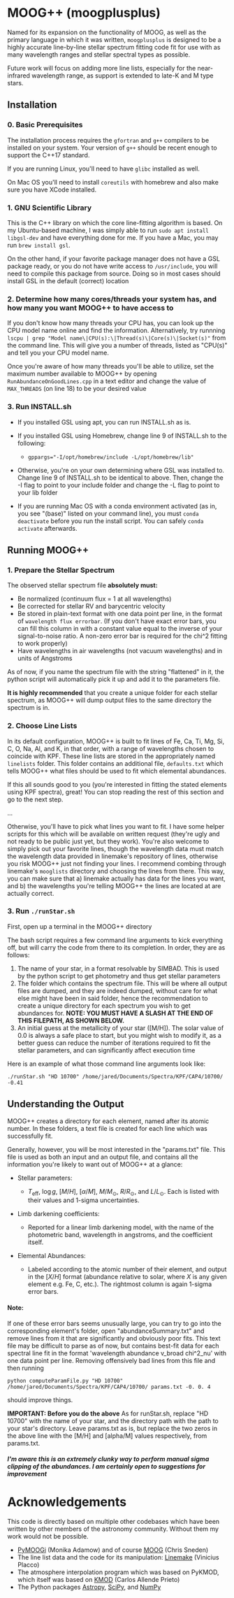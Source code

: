 # MOOG++ (moogplusplus)

Named for its expansion on the functionality of MOOG, as well as the primary language in which it was written, `moogplusplus` is designed to be a highly accurate line-by-line stellar spectrum fitting code fit for use with as many wavelength ranges and stellar spectral types as possible.

Future work will focus on adding more line lists, especially for the near-infrared wavelength range, as support is extended to late-K and M type stars.

## Installation

### 0. Basic Prerequisites
The installation process requires the `gfortran` and `g++` compilers to be installed on your system. Your version of `g++` should be recent enough to support the C++17 standard.

If you are running Linux, you'll need to have `glibc` installed as well.

On Mac OS you'll need to install `coreutils` with homebrew and also make sure you have XCode installed.

### 1. GNU Scientific Library

This is the C++ library on which the core line-fitting algorithm is based. On my Ubuntu-based machine, I was simply able to run `sudo apt install libgsl-dev` and have everything done for me. If you have a Mac, you may run `brew install gsl`. 

On the other hand, if your favorite package manager does not have a GSL package ready, or you do not have write access to `/usr/include`, you will need to compile this package from source. Doing so in most cases should install GSL in the default (correct) location


### 2. Determine how many cores/threads your system has, and how many you want MOOG++ to have access to
If you don't know how many threads your CPU has, you can look up the CPU model name online and find the information. Alternatively, try runnning `lscpu | grep "Model name\|CPU(s):\|Thread(s)\|Core(s)\|Socket(s)"` from the command line. This will give you a number of threads, listed as "CPU(s)" and tell you your CPU model name. 

Once you're aware of how many threads you'll be able to utilize, set the maximum number available to MOOG++ by opening `RunAbundanceOnGoodLines.cpp` in a text editor and change the value of `MAX_THREADS` (on line 18) to be your desired value

### 3. Run INSTALL.sh
- If you installed GSL using apt, you can run INSTALL.sh as is.

- If you installed GSL using Homebrew, change line 9 of INSTALL.sh to the following:
   - `gppargs="-I/opt/homebrew/include -L/opt/homebrew/lib"`

- Otherwise, you're on your own determining where GSL was installed to. Change line 9 of INSTALL.sh to be identical to above. Then, change the -I flag to point to your include folder and change the -L flag to point to your lib folder 

- If you are running Mac OS with a conda environment activated (as in, you see "(base)" listed on your command line), you must `conda deactivate` before you run the install script. You can safely `conda activate` afterwards.



## Running MOOG++

### 1. Prepare the Stellar Spectrum
The observed stellar spectrum file **absolutely must:**
- Be normalized (continuum flux = 1 at all wavelengths)
- Be corrected for stellar RV and barycentric velocity 
- Be stored in plain-text format with one data point per line, in the format of `wavelength flux errorbar`. (If you don't have exact error bars, you can fill this column in with a constant value equal to the inverse of your signal-to-noise ratio. A non-zero error bar is required for the chi^2 fitting to work properly)
- Have wavelengths in air wavelengths (not vacuum wavelengths) and in units of Angstroms


As of now, if you name the spectrum file with the string "flattened" in it, the python script will automatically pick it up and add it to the parameters file.

**It is highly recommended** that you create a unique folder for each stellar spectrum, as MOOG++ will dump output files to the same directory the spectrum is in.

### 2. Choose Line Lists
In its default configuration, MOOG++ is built to fit lines of Fe, Ca, Ti, Mg, Si, C, O, Na, Al, and K, in that order, with a range of wavelengths chosen to coincide with KPF. These line lists are stored in the appropriately named `linelists` folder. This folder contains an additional file, `defaults.txt` which tells MOOG++ what files should be used to fit which elemental abundances.

If this all sounds good to you (you're interested in fitting the stated elements using KPF spectra), great! You can stop reading the rest of this section and go to the next step.

...

Otherwise, you'll have to pick what lines you want to fit. I have some helper scripts for this which will be available on written request (they're ugly and not ready to be public just yet, but they work). You're also welcome to simply pick out your favorite lines, though the wavelength data must match the wavelength data provided in linemake's repository of lines, otherwise you risk MOOG++ just not finding your lines. I recommend combing through linemake's `mooglists` directory and choosing the lines from there. This way, you can make sure that a) linemake actually has data for the lines you want, and b) the wavelengths you're telling MOOG++ the lines are located at are actually correct.


### 3. Run `./runStar.sh`
First, open up a terminal in the MOOG++ directory

The bash script requires a few command line arguments to kick everything off, but will carry the code from there to its completion. In order, they are as follows:

1. The name of your star, in a format resolvable by SIMBAD. This is used by the python script to get photometry and thus get stellar parameters
2. The folder which contains the spectrum file. This will be where all output files are dumped, and they are indeed dumped, without care for what else might have been in said folder, hence the recommendation to create a unique directory for each spectrum you wish to get abundances for. **NOTE: YOU MUST HAVE A SLASH AT THE END OF THIS FILEPATH, AS SHOWN BELOW.**
3. An initial guess at the metallicity of your star (\[M/H\]). The solar value of 0.0 is always a safe place to start, but you might wish to modify it, as a better guess can reduce the number of iterations required to fit the stellar parameters, and can significantly affect execution time

Here is an example of what those command line arguments look like:

`./runStar.sh "HD 10700" /home/jared/Documents/Spectra/KPF/CAP4/10700/ -0.41`


## Understanding the Output
MOOG++ creates a directory for each element, named after its atomic number. In these folders, a text file is created for each line which was successfully fit. 

Generally, however, you will be most interested in the "params.txt" file. This file is used as both an input and an output file, and contains all the information you're likely to want out of MOOG++ at a glance:

- Stellar parameters:
  - $T_{\textrm{eff}}$, $\log{g}$, $[M/H]$, $[\alpha/M]$, $M/M_\odot$, $R/R_\odot$, and $L/L_\odot$. Each is listed with their values and 1-sigma uncertainties.

- Limb darkening coefficients:
  - Reported for a linear limb darkening model, with the name of the photometric band, wavelength in angstroms, and the coefficient itself.

- Elemental Abundances:
  - Labeled according to the atomic number of their element, and output in the $[X/H]$ format (abundance relative to solar, where $X$ is any given element e.g. Fe, C, etc.). The rightmost column is again 1-sigma error bars.

#### Note:
If one of these error bars seems unusually large, you can try to go into the corresponding element's folder, open "abundanceSummary.txt" and remove lines from it that are significantly and obviously poor fits. This text file may be difficult to parse as of now, but contains best-fit data for each spectral line fit in the format 'wavelength abundance v_broad chi^2_nu' with one data point per line. Removing offensively bad lines from this file and then running 

`python computeParamFile.py "HD 10700" /home/jared/Documents/Spectra/KPF/CAP4/10700/ params.txt -0. 0. 4`

should improve things. 

**IMPORTANT: Before you do the above** As for runStar.sh, replace "HD 10700" with the name of your star, and the directory path with the path to your star's directory. Leave params.txt as is, but replace the two zeros in the above line with the \[M/H\] and \[alpha/M\] values respectively, from params.txt. 
##### I'm aware this is an extremely clunky way to perform manual sigma clipping of the abundances. I am certainly open to suggestions for improvement


# Acknowledgements
This code is directly based on multiple other codebases which have been written by other members of the astronomy community. Without them my work would not be possible.
- [PyMOOGi](https://github.com/madamow/pymoogi) (Monika Adamow) and of course [MOOG](https://www.as.utexas.edu/~chris/moog.html) (Chris Sneden)
- The line list data and the code for its manipulation: [Linemake](https://github.com/vmplacco/linemake) (Vinicius Placco)
- The atmosphere interpolation program which was based on PyKMOD, which itself was based on [KMOD](http://leda.as.utexas.edu/stools/) (Carlos Allende Prieto)
- The Python packages [Astropy](https://www.astropy.org/), [SciPy](https://scipy.org/), and [NumPy](https://numpy.org/)


